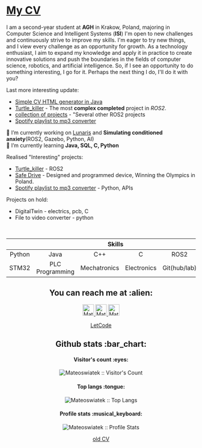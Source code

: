 # [My CV](https://github.com/Mateoswiatek/Mateoswiatek/files/12693896/mswiatek_cv.pdf)

I am a second-year student at **AGH** in Krakow, Poland, majoring in Computer Science and Intelligent Systems (**ISI**)
I'm open to new challenges and continuously strive to improve my skills. I'm eager to try new things, and I view every challenge as an opportunity for growth. As a technology enthusiast, I aim to expand my knowledge and apply it in practice to create innovative solutions and push the boundaries in the fields of computer science, robotics, and artificial intelligence. So, if I see an opportunity to do something interesting, I go for it. Perhaps the next thing I do, I'll do it with you?

Last more interesting update:
- [Simple CV HTML generator in Java](https://github.com/Mateoswiatek/CreatorCVJava)
- [Turtle_killer](https://github.com/Mateoswiatek/ROS2_follow_turtle_robot) - The most **complex completed** project in *ROS2*.
- [collection of projects](https://github.com/Mateoswiatek/ROS2_other_small_projects) - "Several other ROS2 projects
- [Spotify playlist to mp3 converter](https://github.com/Mateoswiatek/Spotify_playlist_to_mp3_file)

🔭 I’m currently working on [Lunaris](https://www.orbital-space.com/lunarmission) and **Simulating conditioned anxiety**(ROS2, Gazebo, Python, AI)
<br>
🌱 I’m currently learning **Java, SQL, C, Python**
<br>

Realised "Interesting" projects: 
- [Turtle_killer](https://github.com/Mateoswiatek/ROS2_follow_turtle_robot) - ROS2 
- [Safe Drive](https://www.youtube.com/watch?v=f3RRo53PAh8) - Designed and programmed device, Winning the Olympics in Poland.
- [Spotify playlist to mp3 converter](https://github.com/Mateoswiatek/Spotify_playlist_to_mp3_file) - Python, APIs


Projects on hold:
- DigitalTwin - electrics, pcb, C
- File to video converter - python
<br>

<div align="center">
  <table>
    <thead>
      <tr>
        <th colspan="7">Skills</th>
      </tr>
    </thead>
    <tr>
     <td align="center" width=110>Python</td>
     <td align="center" width=110>Java</td>
     <td align="center" width=110>C++</td>
     <td align="center" width=110>C</td>
     <td align="center" width=110>ROS2</td>
     <td align="center" width=110>Linux</td>
    </tr>
    <tr>
     <td align="center" width=110>STM32</td>
     <td align="center" width=110>PLC Programming</td>
     <td align="center" width=110>Mechatronics</td>
     <td align="center" width=110>Electronics</td>
     <td align="center" width=110>Git(hub/lab)</td>
     <td align="center" width=110>PCB design</td>
    </tr>
  </table>

<h2 align="center">You can reach me at :alien:</h2>

<p align="center">
  <a href="https://www.linkedin.com/in/matiesswiatke/">
    <img src="https://www.vectorlogo.zone/logos/linkedin/linkedin-icon.svg" alt="Mateusz Świątek LinkedIn Profile" height="30" width="30">
  </a>

  <a href="https://www.hackerrank.com/mateoswiatek/">
    <img src="https://cdn.iconscout.com/icon/free/png-512/free-hackerrank-3628823-3030100.png?f=avif&w=256" alt="Mateusz Świątek Hackerrank Profile" height="30" width="30">
  </a>
   
  <a href="https://gitlab.com/Mateoswiatek">
    <img src="https://www.vectorlogo.zone/logos/gitlab/gitlab-icon.svg" alt="Mateusz Świątek GitLab Profile" height="30" width="30">
  </a>

[LetCode](https://leetcode.com/mswiatek2002/)

<h2 align="center">Github stats :bar_chart:</h2>

<h4 align="center">Visitor's count :eyes:</h4>

<p align="center"><img src="https://profile-counter.glitch.me/{Mateoswiatek}/count.svg" alt="Mateoswiatek :: Visitor's Count" /></p>

<h4 align="center">Top langs :tongue:</h4>

<p align="center"><img src="https://github-readme-stats.vercel.app/api/top-langs/?username=Mateoswiatek&langs_count=10&theme=tokyonight&layout=compact" alt="Mateoswiatek :: Top Langs" /></p>

<h4 align="center">Profile stats :musical_keyboard:</h4>

<p align="center"><img src="https://github-readme-stats.vercel.app/api?username=Mateoswiatek&show_icons=true&title_color=fff&icon_color=79ff97&text_color=9f9f9f&bg_color=151515" alt="Mateoswiatek :: Profile Stats" /></p>

[old CV](https://mateoswiatek.github.io) <br />
